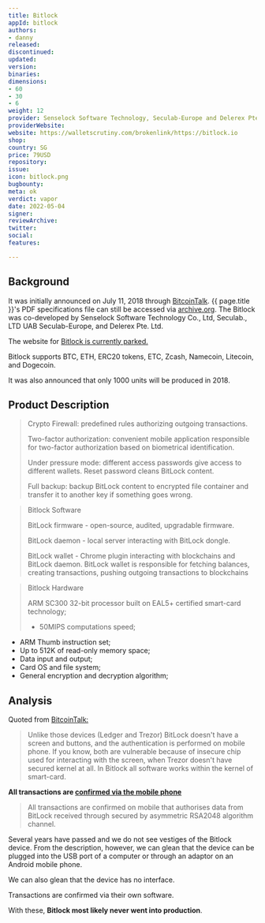 ```yaml
---
title: Bitlock
appId: bitlock
authors:
- danny
released: 
discontinued: 
updated: 
version: 
binaries: 
dimensions:
- 60
- 30
- 6
weight: 12
provider: Senselock Software Technology, Seculab-Europe and Delerex Pte. Ltd.
providerWebsite: 
website: https://walletscrutiny.com/brokenlink/https://bitlock.io
shop: 
country: SG
price: 79USD
repository: 
issue: 
icon: bitlock.png
bugbounty: 
meta: ok
verdict: vapor
date: 2022-05-04
signer: 
reviewArchive: 
twitter: 
social: 
features: 

---
```


## Background 

It was initially announced on July 11, 2018 through [BitcoinTalk](https://bitcointalk.org/index.php?topic=4641751.0). {{ page.title }}'s PDF specifications file can still be accessed via [archive.org](https://web.archive.org/web/20180822211510/https://bitlock.io/files/BitLock.pdf). The Bitlock was co-developed by Senselock Software Technology Co., Ltd, Seculab., LTD UAB Seculab-Europe, and Delerex Pte. Ltd. 

The website for [Bitlock is currently parked.](https://www.isitdownrightnow.com/bitlock.io.html)

Bitlock supports BTC, ETH, ERC20 tokens, ETC, Zcash, Namecoin, Litecoin, and Dogecoin. 

It was also announced that only 1000 units will be produced in 2018.

## Product Description 

> Crypto Firewall: predefined rules authorizing outgoing transactions.
>
> Two-factor authorization: convenient mobile application responsible for two-factor authorization based on biometrical identification.
>
> Under pressure mode: different access passwords give access to different wallets. Reset password cleans BitLock content.
>
> Full backup: backup BitLock content to encrypted file container and transfer it to another key if something goes wrong.

> Bitlock Software 
>
> BitLock firmware - open-source, audited, upgradable firmware.
>
> BitLock daemon - local server interacting with BitLock dongle.
>
> BitLock wallet - Chrome plugin interacting with blockchains and BitLock
daemon. BitLock wallet is responsible for fetching balances, creating
transactions, pushing outgoing transactions to blockchains

> Bitlock Hardware 
>
> ARM SC300 32-bit processor built on EAL5+ certified smart-card
technology;
> - 50MIPS computations speed;
- ARM Thumb instruction set;
- Up to 512K of read-only memory space;
- Data input and output;
- Card OS and file system;
- General encryption and decryption algorithm;

## Analysis 

Quoted from [BitcoinTalk:](https://bitcointalk.org/index.php?topic=4641751.msg41980381#msg41980381) 

> Unlike those devices (Ledger and Trezor) BitLock doesn't have a screen and buttons, and the authentication is performed on mobile phone. If you know, both are vulnerable because of insecure chip used for interacting with the screen, when Trezor doesn't have secured kernel at all. In Bitlock all software works within the kernel of smart-card. 

**All transactions are [confirmed via the mobile phone](https://bitcointalk.org/index.php?topic=4641751.msg42104784#msg42104784)**

> All transactions are confirmed on mobile that authorises data from BitLock received through secured by asymmetric RSA2048 algorithm channel.

Several years have passed and we do not see vestiges of the Bitlock device. From the description, however, we can glean that the device can be plugged into the USB port of a computer or through an adaptor on an Android mobile phone. 

We can also glean that the device has no interface.  

Transactions are confirmed via their own software. 

With these, **Bitlock most likely never went into production**.
